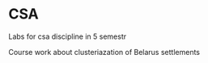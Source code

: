 # CSA
Labs for csa discipline in 5 semestr

Course work about clusteriazation of Belarus settlements
